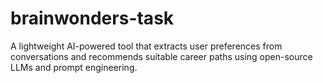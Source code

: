 # brainwonders-task
A lightweight AI-powered tool that extracts user preferences from conversations and recommends suitable career paths using open-source LLMs and prompt engineering.
